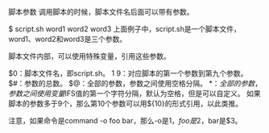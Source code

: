 脚本参数
调用脚本的时候，脚本文件名后面可以带有参数。

$ script.sh word1 word2 word3
上面例子中，script.sh是一个脚本文件，word1、word2和word3是三个参数。

脚本文件内部，可以使用特殊变量，引用这些参数。

$0：脚本文件名，即script.sh。
$1~$9：对应脚本的第一个参数到第九个参数。
$#：参数的总数。
$@：全部的参数，参数之间使用空格分隔。
$*：全部的参数，参数之间使用变量$IFS值的第一个字符分隔，默认为空格，但是可以自定义。
如果脚本的参数多于9个，那么第10个参数可以用${10}的形式引用，以此类推。

注意，如果命令是command -o foo bar，那么-o是$1，foo是$2，bar是$3。